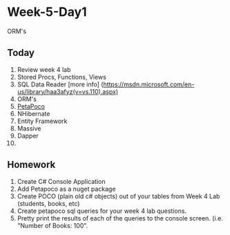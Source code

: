 # Week-5-Day1
ORM's

Today
-----
1. Review week 4 lab
2. Stored Procs, Functions, Views
2. SQL Data Reader  [more info] (https://msdn.microsoft.com/en-us/library/haa3afyz(v=vs.110).aspx)
3. ORM's
  1. [PetaPoco](www.toptensoftware.com/petapoco/)
  2. NHibernate
  3. Entity Framework
  4. Massive
  5. Dapper
  6. 
  
Homework
--------

1. Create C# Console Application
2. Add Petapoco as a nuget package
3. Create POCO (plain old c# objects) out of your tables from Week 4 Lab (students, books, etc)
4. Create petapoco sql queries for your week 4 lab questions.
5. Pretty print the results of each of the queries to the console screen. (i.e. "Number of Books: 100".

